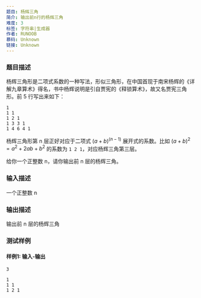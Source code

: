 ```yaml
---
题目: 杨辉三角
简介: 输出前n行的杨辉三角
难度: 3
标签: 字符串|生成器
作者: RUNOOB
慕码: Unknown
链接: Unknown
---
```


### 题目描述

杨辉三角形是二项式系数的一种写法，形似三角形，在中国首现于南宋杨辉的《详解九章算术》得名，书中杨辉说明是引自贾宪的《释锁算术》，故又名贾宪三角形。前 5 行写出来如下：

```
1
1 1
1 2 1
1 3 3 1
1 4 6 4 1
```

杨辉三角形第 n 层正好对应于二项式 $(a+b)^(n-1)$ 展开式的系数。比如 $(a+b)^2=a^2+2ab+b^2$ 的系数为 `1 2 1`，对应杨辉三角第三层。

给你一个正整数 n，请你输出前 n 层的杨辉三角。

### 输入描述

一个正整数 n

### 输出描述

输出前 n 层的杨辉三角

### 测试样例

#### 样例1: 输入-输出

```
3
```

```
1
1 1
1 2 1
```

